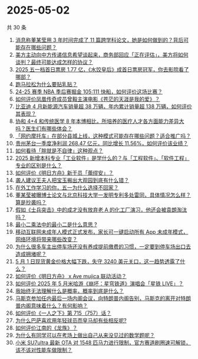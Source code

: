 # 2025-05-02

共 30 条

<!-- BEGIN ZHIHUVIDEO -->
<!-- 最后更新时间 Fri May 02 2025 15:16:40 GMT+0800 (China Standard Time) -->

1. [消息称董某莹用 3 年时间完成了 11 篇跨学科论文，她是如何做到的？背后可能存在哪些问题？](https://www.zhihu.com/question/1901025064675141260)
1. [美方主动向中方传递信息希望谈起来，商务部回应「正在评估」，美方将如何谈判？最终可能达成怎样的协议？](https://www.zhihu.com/question/1901553333975611340)
1. [2025 五一档首日票房 1.77 亿，《水饺皇后》成首日票房冠军，你去影院看了哪部？](https://www.zhihu.com/question/1901382909270659579)
1. [跑马拉松为什么要贴乳贴？](https://www.zhihu.com/question/327153609)
1. [24-25 赛季 NBA 季后赛掘金 105:111 快船，如何评价这场比赛？](https://www.zhihu.com/question/1901582821291721052)
1. [如何评价凤凰传奇成员曾毅主演电影《苍茫的天涯是我的爱》？](https://www.zhihu.com/question/1898014896995664278)
1. [比亚迪 4 月新能源汽车销量超 38 万辆，年内累计销量超 138 万辆，如何评价其表现？](https://www.zhihu.com/question/1901350897201689633)
1. [协和 4+4 和传统医学 8 年本博相比，所培养的医疗人才各方面能力差异大吗？医生们有哪些体会？](https://www.zhihu.com/question/1900963107553114028)
1. [「网约摩托车」在部分县城上线，这种模式可能存在哪些问题？适合推广吗？](https://www.zhihu.com/question/1901286895167698476)
1. [贵州茅台一季度净利润 268.47 亿元，同比增长 11.56%，如何评价该业绩？](https://www.zhihu.com/question/1900670715503571887)
1. [如何看待「胖就是不自律」这种观点？](https://www.zhihu.com/question/377209444)
1. [2025 新增本科专业「工业软件」是学什么的？与「工程软件」、「软件工程」专业的区别是什么？](https://www.zhihu.com/question/1898024101110588958)
1. [如何评价《明日方舟》新干员「蕾缪安」？](https://www.zhihu.com/question/1899615038798566004)
1. [袭人建议王夫人把宝玉搬出大观园到底有什么错？](https://www.zhihu.com/question/1894289274750362128)
1. [在外工作学习的你，五一为什么选择不回家？](https://www.zhihu.com/question/1899933741025032013)
1. [董某莹被曝博士论文与北京科技大学一发明专利多处雷同，具体情况怎么样？算是抄袭吗？](https://www.zhihu.com/question/1901244983983432857)
1. [假如《士兵突击》中的成才没有放弃老 A 的化工厂演习，他还会被袁朗淘汰吗？](https://www.zhihu.com/question/447870945)
1. [最小二乘法中的最小二是什么意思 ?](https://www.zhihu.com/question/269063159)
1. [移动互联网未成年人模式正式发布，家长可一键启动所有 App 未成年模式，网络环境将带来哪些改变？](https://www.zhihu.com/question/1900863654439654216)
1. [为什么很多车主出停车场还没有养成提前缴费的习惯，一定要到停车场出口去造成拥堵呢？](https://www.zhihu.com/question/1900829324363412934)
1. [5 月 1 日现货黄金价格大幅下跌，失守 3240 美元关口，这一趋势透露了什么？](https://www.zhihu.com/question/1901293299689587325)
1. [如何评价《明日方舟》 x Ave mujica 联动活动？](https://www.zhihu.com/question/1899580294417356453)
1. [如何评价 2025 年 5 月米哈游《崩坏：星穹铁道》演唱会「星铁 LIVE」？](https://www.zhihu.com/question/1901381758835987394)
1. [我始终无法理解什么是概率，概率到底是什么？](https://www.zhihu.com/question/524526562)
1. [马斯克参加任内最后一场内阁会议，向特朗普内阁告别，马斯克的离开对特朗普内阁意味着什么？有何影响？](https://www.zhihu.com/question/1901313518239705073)
1. [如何评价《一人之下》第 715（757）话？](https://www.zhihu.com/question/1901438674475923132)
1. [为什么巴萨喜欢用年轻球员而皇马却有些相反呢?](https://www.zhihu.com/question/1895613452971663493)
1. [如何评价江南的《龙族》？](https://www.zhihu.com/question/23622676)
1. [为什么有同学可以在考场上做出自己从来没见过的数学题呢？](https://www.zhihu.com/question/1900852767297352968)
1. [小米 SU7ultra 最新 OTA 对 1548 匹马力进行限制，官方赛道刷圈速可解锁，该不该对性能车做限制？](https://www.zhihu.com/question/1901250394950201671)

<!-- END ZHIHUVIDEO -->
